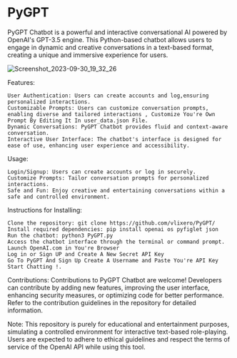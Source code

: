 # PyGPT
PyGPT Chatbot is a powerful and interactive conversational AI powered by OpenAI's GPT-3.5 engine. This Python-based chatbot allows users to engage in dynamic and creative conversations in a text-based format, creating a unique and immersive experience for users.


![Screenshot_2023-09-30_19_32_26](https://github.com/vlixero/PyGPT/assets/136660615/5a2648a4-3345-4a47-a4c7-c934acbc58e8)


Features:

    User Authentication: Users can create accounts and log,ensuring personalized interactions.
    Customizable Prompts: Users can customize conversation prompts, enabling diverse and tailored interactions , Customize You're Own Prompt By Editing It In user_data.json File.
    Dynamic Conversations: PyGPT Chatbot provides fluid and context-aware conversation.
    Interactive User Interface: The chatbot's interface is designed for ease of use, enhancing user experience and accessibility.

Usage:

    Login/Signup: Users can create accounts or log in securely.
    Customize Prompts: Tailor conversation prompts for personalized interactions.
    Safe and Fun: Enjoy creative and entertaining conversations within a safe and controlled environment.

Instructions for Installing:

    Clone the repository: git clone https://github.com/vlixero/PyGPT/
    Install required dependencies: pip install openai os pyfiglet json 
    Run the chatbot: python3 PyGPT.py  
    Access the chatbot interface through the terminal or command prompt.
    Launch OpenAI.com in You're Browser
    Log in or Sign UP and Create A New Secret API Key
    Go To PyGPT And Sign Up Create A Username and Paste You're API Key
    Start Chatting !.


Contributions:
Contributions to PyGPT Chatbot are welcome! Developers can contribute by adding new features, improving the user interface, enhancing security measures, or optimizing code for better performance. Refer to the contribution guidelines in the repository for detailed information.

Note: This repository is purely for educational and entertainment purposes, simulating a controlled environment for interactive text-based role-playing. Users are expected to adhere to ethical guidelines and respect the terms of service of the OpenAI API while using this tool.
